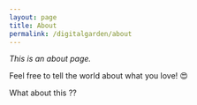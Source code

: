 ```yaml
---
layout: page
title: About
permalink: /digitalgarden/about
---
```


*This is an about page.*

Feel free to tell the world about what you love! 😍

What about this ??